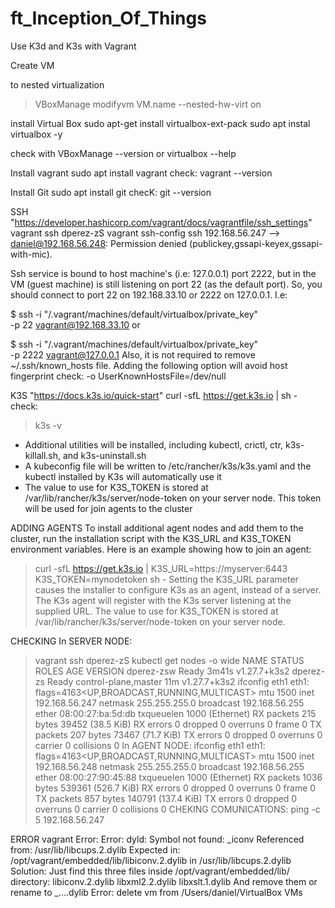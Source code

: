 # ft_Inception_Of_Things
Use K3d and K3s with Vagrant

Create VM

to nested virtualization
>VBoxManage modifyvm VM.name --nested-hw-virt on

install Virtual Box
sudo apt-get install virtualbox-ext-pack
sudo apt instal virtualbox -y

check with
VBoxManage --version
or
virtualbox --help

Install vagrant
sudo apt install vagrant
check:
vagrant --version

Install Git
sudo apt install git
checK:
git --version

SSH "https://developer.hashicorp.com/vagrant/docs/vagrantfile/ssh_settings"
vagrant ssh dperez-zS
vagrant ssh-config
ssh 192.168.56.247 --> daniel@192.168.56.248: Permission denied (publickey,gssapi-keyex,gssapi-with-mic).

Ssh service is bound to host machine's (i.e: 127.0.0.1) port 2222, but in the VM (guest machine) is still listening on port 22 (as the default port). So, you should connect to port 22 on 192.168.33.10 or 2222 on 127.0.0.1. I.e:

$ ssh -i "<vagranfile-path>/.vagrant/machines/default/virtualbox/private_key" \
-p 22 vagrant@192.168.33.10
or

$ ssh -i "<vagranfile-path>/.vagrant/machines/default/virtualbox/private_key" \
-p 2222 vagrant@127.0.0.1
Also, it is not required to remove ~/.ssh/known_hosts file. Adding the following option will avoid host fingerprint check: -o UserKnownHostsFile=/dev/null

K3S "https://docs.k3s.io/quick-start"
curl -sfL https://get.k3s.io | sh -
check:
> k3s -v
- Additional utilities will be installed, including kubectl, crictl, ctr, k3s-killall.sh, and k3s-uninstall.sh
- A kubeconfig file will be written to /etc/rancher/k3s/k3s.yaml and the kubectl installed by K3s will automatically use it
- The value to use for K3S_TOKEN is stored at /var/lib/rancher/k3s/server/node-token on your server node. This token will be used for join agents to the cluster

ADDING AGENTS
To install additional agent nodes and add them to the cluster, run the installation script with the K3S_URL and K3S_TOKEN environment variables. Here is an example showing how to join an agent:
> curl -sfL https://get.k3s.io | K3S_URL=https://myserver:6443 K3S_TOKEN=mynodetoken sh -
Setting the K3S_URL parameter causes the installer to configure K3s as an agent, instead of a server. The K3s agent will register with the K3s server listening at the supplied URL. The value to use for K3S_TOKEN is stored at /var/lib/rancher/k3s/server/node-token on your server node.


CHECKING 
In SERVER NODE:
> vagrant ssh dperez-zS
> kubectl get nodes -o wide
NAME         STATUS   ROLES                  AGE     VERSION
dperez-zsw   Ready    <none>                 3m41s   v1.27.7+k3s2
dperez-zs    Ready    control-plane,master   11m     v1.27.7+k3s2
> ifconfig eth1
eth1: flags=4163<UP,BROADCAST,RUNNING,MULTICAST>  mtu 1500
        inet 192.168.56.247  netmask 255.255.255.0  broadcast 192.168.56.255
        ether 08:00:27:ba:5d:db  txqueuelen 1000  (Ethernet)
        RX packets 215  bytes 39452 (38.5 KiB)
        RX errors 0  dropped 0  overruns 0  frame 0
        TX packets 207  bytes 73467 (71.7 KiB)
        TX errors 0  dropped 0 overruns 0  carrier 0  collisions 0
In AGENT NODE:
> ifconfig eth1
eth1: flags=4163<UP,BROADCAST,RUNNING,MULTICAST>  mtu 1500
        inet 192.168.56.248  netmask 255.255.255.0  broadcast 192.168.56.255
        ether 08:00:27:90:45:88  txqueuelen 1000  (Ethernet)
        RX packets 1036  bytes 539361 (526.7 KiB)
        RX errors 0  dropped 0  overruns 0  frame 0
        TX packets 857  bytes 140791 (137.4 KiB)
        TX errors 0  dropped 0 overruns 0  carrier 0  collisions 0
CHEKING COMUNICATIONS:
ping -c 5 192.168.56.247

ERROR vagrant
Error: 
    Error: dyld: Symbol not found: _iconv
    Referenced from: /usr/lib/libcups.2.dylib
    Expected in: /opt/vagrant/embedded/lib/libiconv.2.dylib
    in /usr/lib/libcups.2.dylib
Solution:
        Just find this three files inside /opt/vagrant/embedded/lib/ directory:
            libiconv.2.dylib
            libxml2.2.dylib
            libxslt.1.dylib
        And remove them or rename to _....dylib
Error:
delete vm from /Users/daniel/VirtualBox VMs